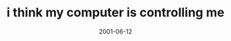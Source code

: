 ---
layout: base.njk
title : 'i think my computer is controlling me' 
view_title : 'i think my computer is controlling me' 
year : '2001' 
date : '2001-06-12' 
img_file : '/drawing/mycomputer.png' 
html_file : 'mycomputer' 
next_html : 'gotlost.html' 
year_order : '101' 
permalink : "title/{{html_file}}.html"
---